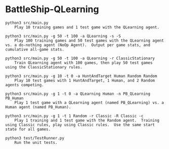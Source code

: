 # BattleShip-QLearning

    python3 src/main.py
        Play 10 training games and 1 test game with the QLearning agent.

    python3 src/main.py -g 50 -t 100 -a QLearning -s -S
        Play 100 training games and 50 test games with the QLearning agent vs. a do-nothing agent (NoOp Agent).  Output per game stats, and cumulative all-game stats.

    python3 src/main.py -g 50 -t 100 -a QLearning -r ClassicStationary
        Train QLearning agent with 100 games, then play 50 test games using the ClassicStationary rules.

    python3 src/main.py -g 10 -t 0 -a HuntAndTarget Human Random Random
        Play 10 test games with 1 HuntAndTarget, 1 Human, and 2 Random agents competing.

    python3 src/main.py -g 1 -t 0 -a QLearning Human -n PB_QLearning PB_Human
        Play 1 test game with a QLearning agent (named PB_QLearning) vs. a Human agent (named PB_Human).

    python3 src/main.py -g 1 -t 1 Random -r Classic -R Classic -c
        Play 1 training and 1 test game with the Random agent.  Training using Classic rules, play using Classic rules.  Use the same start state for all games.

    python3 test/TestRunner.py
        Run the unit tests.